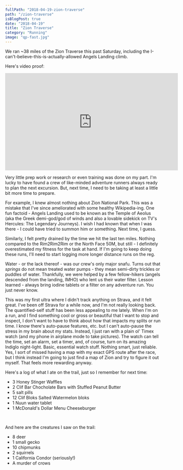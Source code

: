 ```yaml
---
fullPath: "2018-04-19-zion-traverse"
path: "/zion-traverse"
isBlogPost: true
date: "2018-04-19"
title: "Zion Traverse"
category: "Running"
image: "qp-fast.jpg"
---
```

We ran ~38 miles of the Zion Traverse this past Saturday, including the I-can't-believe-this-is-actually-allowed Angels Landing climb.

Here's video proof:

<iframe width="560" height="315" src="https://www.youtube.com/embed/Wx7gdmcVaUE?rel=0" frameborder="0" allow="autoplay; encrypted-media" allowfullscreen></iframe>

Very little prep work or research or even training was done on my part. I'm lucky to have found a crew of like-minded adventure runners always ready to plan the next excursion. But, next time, I need to be taking at least a little bit more time to prepare.

For example, I knew almost nothing about Zion National Park. This was a mistake that I've since ameliorated with some healthy Wikipedia-ing. One fun factoid - Angels Landing used to be known as the Temple of Aeolus (aka the Greek demi-god/god of winds and also a lovable sidekick on TV's Hercules: The Legendary Journeys). I wish I had known that when I was there - I could have tried to summon him or something. Next time, I guess.

Similarly, I felt pretty drained by the time we hit the last ten miles. Nothing compared to the Rim2Rim2Rim or the North Face 50M, but still - I definitely overestimated my fitness for the task at hand. If I'm going to keep doing these runs, I'll need to start logging more longer distance runs on the reg.

Water - or the lack thereof - was our crew's only major snafu. Turns out that *springs* do not mean treated water pumps - they mean semi-dirty trickles or puddles of water. Thankfully, we were helped by a few fellow-hikers (angels descended from the landing, IMHO) who lent us their water filter. Lesson learned - always bring iodine tablets or a filter on any adventure run. You just never know.

This was my first ultra where I didn't track anything on Strava, and it felt great. I've been off Strava for a while now, and I'm not really looking back. The quantified-self stuff has been less appealing to me lately. When I'm on a run, and I find something cool or gross or beautiful that I want to stop and inspect, I don't want to have to think about how that impacts my splits or run time. I know there's auto-pause features, etc. but I can't auto-pause the stress in my brain about my stats. Instead, I just ran with a plain ol' Timex watch (and my phone in airplane mode to take pictures). The watch can tell the time, set an alarm, set a timer, and, of course, turn on its amazing Indiglo night-light. Basic, essential watch stuff. Nothing smart, just reliable. Yes, I sort of missed having a map with my exact GPS route after the race, but I think instead I'm going to just find a map of Zion and try to figure it out myself. That feels more rewarding anyway.

Here's a log of what I ate on the trail, just so I remember for next time:

* 3 Honey Stinger Waffles
* 2 Clif Bar Chocholate Bars with Stuffed Peanut Butter
* 5 salt pills
* 12 Clif Bloks Salted Watermelon bloks
* 1 Nuun water tablet
* 1 McDonald's Dollar Menu Cheeseburger

<br />

And here are the creatures I saw on the trail:

* 8 deer
* 1 small gecko
* 10 chipmunks
* 2 squirrels
* 1 California Condor (seriously!)
* A murder of crows